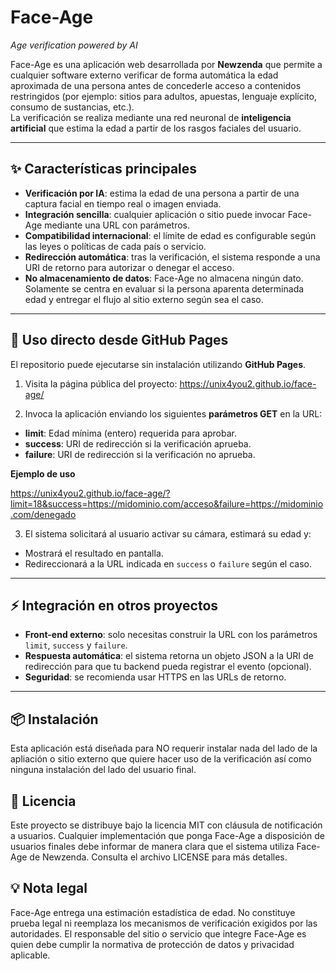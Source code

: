 # Face-Age
_Age verification powered by AI_  

Face-Age es una aplicación web desarrollada por **Newzenda** que permite a cualquier software externo verificar de forma automática la edad aproximada de una persona antes de concederle acceso a contenidos restringidos (por ejemplo: sitios para adultos, apuestas, lenguaje explícito, consumo de sustancias, etc.).  
La verificación se realiza mediante una red neuronal de **inteligencia artificial** que estima la edad a partir de los rasgos faciales del usuario.

---

## ✨ Características principales
- **Verificación por IA**: estima la edad de una persona a partir de una captura facial en tiempo real o imagen enviada.
- **Integración sencilla**: cualquier aplicación o sitio puede invocar Face-Age mediante una URL con parámetros.
- **Compatibilidad internacional**: el límite de edad es configurable según las leyes o políticas de cada país o servicio.
- **Redirección automática**: tras la verificación, el sistema responde a una URI de retorno para autorizar o denegar el acceso.
- **No almacenamiento de datos**: Face-Age no almacena ningún dato.  Solamente se centra en evaluar si la persona aparenta determinada edad y entregar el flujo al sitio externo según sea el caso.

---

## 🚀 Uso directo desde GitHub Pages
El repositorio puede ejecutarse sin instalación utilizando **GitHub Pages**.

1. Visita la página pública del proyecto:  https://unix4you2.github.io/face-age/

2. Invoca la aplicación enviando los siguientes **parámetros GET** en la URL:

- **limit**: Edad mínima (entero) requerida para aprobar.  
- **success**: URI de redirección si la verificación aprueba.  
- **failure**: URI de redirección si la verificación no aprueba.

**Ejemplo de uso**  

https://unix4you2.github.io/face-age/?limit=18&success=https://midominio.com/acceso&failure=https://midominio.com/denegado


3. El sistema solicitará al usuario activar su cámara, estimará su edad y:
- Mostrará el resultado en pantalla.
- Redireccionará a la URL indicada en `success` o `failure` según el caso.

---

## ⚡ Integración en otros proyectos
- **Front-end externo**: solo necesitas construir la URL con los parámetros `limit`, `success` y `failure`.
- **Respuesta automática**: el sistema retorna un objeto JSON a la URI de redirección para que tu backend pueda registrar el evento (opcional).
- **Seguridad**: se recomienda usar HTTPS en las URLs de retorno.

---

## 📦 Instalación
Esta aplicación está diseñada para NO requerir instalar nada del lado de la apliación o sitio externo que quiere hacer uso de la verificación así como ninguna instalación del lado del usuario final.

## 📜 Licencia

Este proyecto se distribuye bajo la licencia MIT con cláusula de notificación a usuarios.
Cualquier implementación que ponga Face-Age a disposición de usuarios finales debe informar de manera clara que el sistema utiliza Face-Age de Newzenda.
Consulta el archivo LICENSE para más detalles.

## 💡 Nota legal

Face-Age entrega una estimación estadística de edad. No constituye prueba legal ni reemplaza los mecanismos de verificación exigidos por las autoridades.
El responsable del sitio o servicio que integre Face-Age es quien debe cumplir la normativa de protección de datos y privacidad aplicable.
